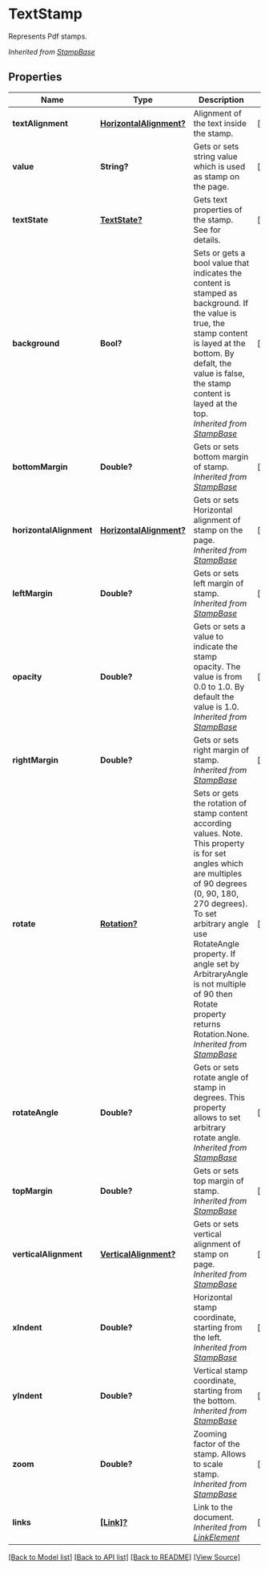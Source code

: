 ﻿# TextStamp
Represents Pdf stamps.

*Inherited from [StampBase](StampBase.md)*
## Properties
Name | Type | Description | Notes
------------ | ------------- | ------------- | -------------
**textAlignment** | [**HorizontalAlignment?**](HorizontalAlignment.md) | Alignment of the text inside the stamp. | [optional]
**value** | **String?** | Gets or sets string value which is used as stamp on the page. | [optional]
**textState** | [**TextState?**](TextState.md) | Gets text properties of the stamp. See for details. | [optional]
**background** | **Bool?** | Sets or gets a bool value that indicates the content is stamped as background. If the value is true, the stamp content is layed at the bottom. By defalt, the value is false, the stamp content is layed at the top.<br />*Inherited from [StampBase](StampBase.md)* | [optional]
**bottomMargin** | **Double?** | Gets or sets bottom margin of stamp.<br />*Inherited from [StampBase](StampBase.md)* | [optional]
**horizontalAlignment** | [**HorizontalAlignment?**](HorizontalAlignment.md) | Gets or sets Horizontal alignment of stamp on the page. <br />*Inherited from [StampBase](StampBase.md)* | [optional]
**leftMargin** | **Double?** | Gets or sets left margin of stamp.<br />*Inherited from [StampBase](StampBase.md)* | [optional]
**opacity** | **Double?** | Gets or sets a value to indicate the stamp opacity. The value is from 0.0 to 1.0. By default the value is 1.0.<br />*Inherited from [StampBase](StampBase.md)* | [optional]
**rightMargin** | **Double?** | Gets or sets right margin of stamp.<br />*Inherited from [StampBase](StampBase.md)* | [optional]
**rotate** | [**Rotation?**](Rotation.md) | Sets or gets the rotation of stamp content according values. Note. This property is for set angles which are multiples of 90 degrees (0, 90, 180, 270 degrees). To set arbitrary angle use RotateAngle property. If angle set by ArbitraryAngle is not multiple of 90 then Rotate property returns Rotation.None.<br />*Inherited from [StampBase](StampBase.md)* | [optional]
**rotateAngle** | **Double?** | Gets or sets rotate angle of stamp in degrees. This property allows to set arbitrary rotate angle. <br />*Inherited from [StampBase](StampBase.md)* | [optional]
**topMargin** | **Double?** | Gets or sets top margin of stamp.<br />*Inherited from [StampBase](StampBase.md)* | [optional]
**verticalAlignment** | [**VerticalAlignment?**](VerticalAlignment.md) | Gets or sets vertical alignment of stamp on page.<br />*Inherited from [StampBase](StampBase.md)* | [optional]
**xIndent** | **Double?** | Horizontal stamp coordinate, starting from the left.<br />*Inherited from [StampBase](StampBase.md)* | [optional]
**yIndent** | **Double?** | Vertical stamp coordinate, starting from the bottom.<br />*Inherited from [StampBase](StampBase.md)* | [optional]
**zoom** | **Double?** | Zooming factor of the stamp. Allows to scale stamp.<br />*Inherited from [StampBase](StampBase.md)* | [optional]
**links** | [**[Link]?**](Link.md) | Link to the document.<br />*Inherited from [LinkElement](LinkElement.md)* | [optional]

[[Back to Model list]](../README.md#documentation-for-models) [[Back to API list]](../README.md#documentation-for-api-endpoints) [[Back to README]](../README.md) [[View Source]](../AsposePdfCloud/Models/TextStamp.swift)

